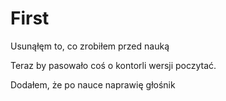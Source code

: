 # First

Usunąłęm to, co zrobiłem przed nauką

Teraz by pasowało coś o kontorli wersji poczytać.

Dodałem, że po nauce naprawię głośnik
